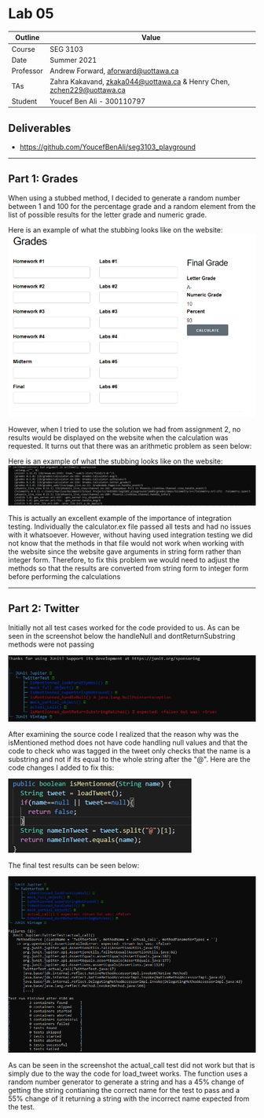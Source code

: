 # Lab 05

| Outline | Value |
| --- | --- |
| Course | SEG 3103 |
| Date | Summer 2021 |
| Professor | Andrew Forward, aforward@uottawa.ca |
| TAs | Zahra Kakavand, zkaka044@uottawa.ca & Henry Chen, zchen229@uottawa.ca |
| Student | Youcef Ben Ali - 300110797 |

## Deliverables

* https://github.com/YoucefBenAli/seg3103_playground


------
## Part 1: Grades

When using a stubbed method, I decided to generate a random number between 1 and 100 for the percentage grade and a random element from the list of possible results for the letter grade and numeric grade. 

Here is an example of what the stubbing looks like on the website:
![Stub Result](images/StubResults.PNG)

However, when I tried to use the solution we had from assignment 2, no results would be displayed on the website when the calculation was requested. It turns out that there was an arithmetic problem as seen below:

Here is an example of what the stubbing looks like on the website:
![Real Results](images/TrueImplementationResults.PNG)

This is actually an excellent example of the importance of integration testing. Individually the calculator.ex file passed all tests and had no issues with it whatsoever. However, without having used integration testing we did not know that the methods in that file would not work when working with the website since the website gave arguments in string form rather than integer form. Therefore, to fix this problem we would need to adjust the methods so that the results are converted from string form to integer form before performing the calculations

------
## Part 2: Twitter

Initially not all test cases worked for the code provided to us. As can be seen in the screenshot below the handleNull and dontReturnSubstring methods were not passing

![Initial Results](images/TwitterInitialTestResults.PNG)

After examining the source code I realized that the reason why was the isMentioned method does not have code handling null values and that the code to check who was tagged in the tweet only checks that the name is a substring and not if its equal to the whole string after the "@". Here are the code changes I added to fix this:

![Final Code](images/FinalCodeTwitter.PNG)

The final test results can be seen below:

![Initial Results](images/TwitterFinalTestResults.PNG)

As can be seen in the screenshot the actual_call test did not work but that is simply due to the way the code for load_tweet works. The function uses a random number generator to generate a string and has a 45% change of getting the string contianing the correct name for the test to pass and a 55% change of it returning a string with the incorrect name expected from the test.
